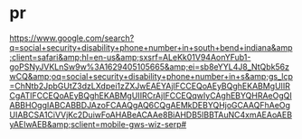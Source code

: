 # pr
https://www.google.com/search?q=social+security+disability+phone+number+in+south+bend+indiana&amp;client=safari&amp;hl=en-us&amp;sxsrf=ALeKk01V94AonYFub1-goPSNyJVKLnSw9w%3A1629405105665&amp;ei=sb8eYYL4J8_NtQbk56zwCQ&amp;oq=social+security+disability+phone+number+in+s&amp;gs_lcp=ChNtb2JpbGUtZ3dzLXdpei1zZXJwEAEYAjIFCCEQoAEyBQghEKABMgUIIRCgATIFCCEQoAEyBQghEKABMgUIIRCrAjIFCCEQqwIyCAghEBYQHRAeOgQIABBHOggIABCABBDJAzoFCAAQgAQ6CQgAEMkDEBYQHjoGCAAQFhAeOgUIABCSA1CiVVjKc2DuiwFoAHABeACAAe8BiAHDB5IBBTAuNC4xmAEAoAEByAEIwAEB&amp;sclient=mobile-gws-wiz-serp#

